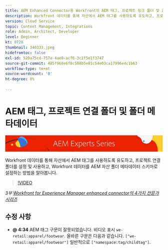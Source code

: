 ```yaml
---
title: AEM Enhanced Connector용 Workfront의 AEM 태그, 프로젝트 링크 폴더 및 폴더 메타데이터
description: Workfront 데이터를 통해 자산에서 AEM 태그를 사용하도록 유도하고, 프로젝트 연결 폴더를 사용하고, Workfront 데이터를 AEM 자산 폴더 메타데이터 스키마로 사용하는 방법을 알아봅니다.
version: Cloud Service
topic: Content Management, Integrations
role: Admin, Architect, Developer
level: Beginner
kt: 9720
thumbnail: 340333.jpeg
hidefromtoc: false
exl-id: 520a75cd-757a-4ae9-acf6-3c1f5e1f3747
source-git-commit: 485f968e6f8c508b5e81c54e03ca17996e4c1b63
workflow-type: tm+mt
source-wordcount: '0'
ht-degree: 0%

---
```


# AEM 태그, 프로젝트 연결 폴더 및 폴더 메타데이터

![AEM Experts Series](./assets/banner.png)

Workfront 데이터를 통해 자산에서 AEM 태그를 사용하도록 유도하고, 프로젝트 연결 폴더를 설정 및 사용하고, Workfront 데이터를 AEM 자산 폴더 메타데이터 스키마로 설정하는 방법을 알아봅니다.

>[!VIDEO](https://video.tv.adobe.com/v/340333/?quality=12&learn=on)

_3부 [Workfront for Experience Manager enhanced connector의 4가지 전문가 시리즈](./overview.md)_

## 수정 사항

+ __@ 4:34__ AEM 태그 구문이 잘못되었습니다. 비디오 표시 `we-retail:apparel/footwear`. 올바른 구문은 다음과 같습니다. `["we-retail:apparel/footwear"]` 일반적으로 `["namespace:tag/childtag"]`.

